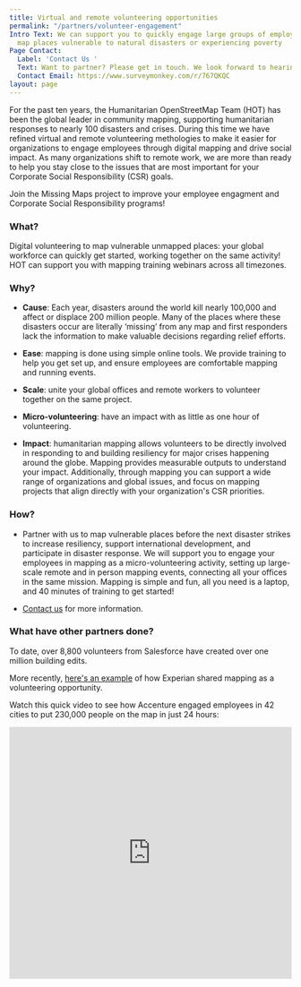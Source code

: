 ```yaml
---
title: Virtual and remote volunteering opportunities
permalink: "/partners/volunteer-engagement"
Intro Text: We can support you to quickly engage large groups of employees to help
  map places vulnerable to natural disasters or experiencing poverty
Page Contact:
  Label: 'Contact Us '
  Text: Want to partner? Please get in touch. We look forward to hearing from you!
  Contact Email: https://www.surveymonkey.com/r/767QKQC
layout: page
---
```


For the past ten years, the Humanitarian OpenStreetMap Team (HOT) has been the global leader in community mapping, supporting humanitarian responses to nearly 100 disasters and crises. During this time we have refined virtual and remote volunteering methologies to make it easier for organizations to engage employees through digital mapping and drive social impact. As many organizations shift to remote work, we are more than ready to help you stay close to the issues that are most important for your Corporate Social Responsibility (CSR) goals.  

Join the Missing Maps project to improve your employee engagment and Corporate Social Responsibility programs!

### What?

Digital volunteering to map vulnerable unmapped places: your global workforce can quickly get started, working together on the same activity! HOT can support you with mapping training webinars across all timezones. 
 
### Why?
* **Cause**: Each year, disasters around the world kill nearly 100,000 and affect or displace 200 million people. Many of the places where these disasters occur are literally ‘missing’ from any map and first responders lack the information to make valuable decisions regarding relief efforts.

* **Ease**: mapping is done using simple online tools. We provide training to help you get set up, and ensure employees are comfortable mapping and running events.

* **Scale**: unite your global offices and remote workers to volunteer together on the same project.

* **Micro-volunteering**: have an impact with as little as one hour of volunteering.

* **Impact**: humanitarian mapping allows volunteers to be directly involved in responding to and building resiliency for major crises happening around the globe. Mapping provides measurable outputs to understand your impact. Additionally, through mapping you can support a wide range of organizations and global issues, and focus on mapping projects that align directly with your organization's CSR priorities. 

### How?

* Partner with us to map vulnerable places before the next disaster strikes to increase resiliency, support international development, and participate in disaster response. We will support you to engage your employees in mapping as a micro-volunteering activity, setting up large-scale remote and in person mapping events, connecting all your offices in the same mission. Mapping is simple and fun, all you need is a laptop, and 40 minutes of training to get started!

* [Contact us](https://www.surveymonkey.com/r/767QKQC) for more information.

### What have other partners done?

To date, over 8,800 volunteers from Salesforce have created over one million building edits.

More recently, [here's an example](https://www.linkedin.com/posts/experian-asia-pacific_roadtorecovery-monthofmapping-hot10yrs-activity-6704283273490681856-F3i3) of how Experian shared mapping as a volunteering opportunity. 

Watch this quick video to see how Accenture engaged employees in 42 cities to put 230,000 people on the map in just 24 hours:

<iframe width="100%" height="450" src="https://www.youtube.com/embed/tHr6Pf4W_gg" frameborder="0" allow="autoplay; encrypted-media" allowfullscreen></iframe>
